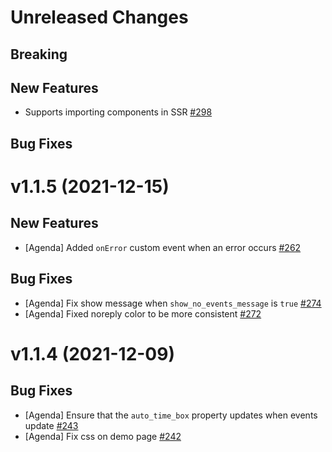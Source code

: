 # Unreleased Changes

## Breaking

## New Features

- Supports importing components in SSR [#298](https://github.com/nylas/components/pull/298)

## Bug Fixes

# v1.1.5 (2021-12-15)

## New Features

- [Agenda] Added `onError` custom event when an error occurs [#262](https://github.com/nylas/components/pull/262)

## Bug Fixes

- [Agenda] Fix show message when `show_no_events_message` is `true` [#274](https://github.com/nylas/components/pull/274)
- [Agenda] Fixed noreply color to be more consistent [#272](https://github.com/nylas/components/pull/272)

# v1.1.4 (2021-12-09)

## Bug Fixes

- [Agenda] Ensure that the `auto_time_box` property updates when events update [#243](https://github.com/nylas/components/pull/243)
- [Agenda] Fix css on demo page [#242](https://github.com/nylas/components/pull/242)
